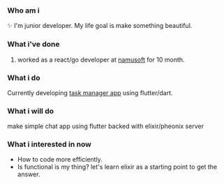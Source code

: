 ### Who am i
✨ I'm junior developer. My life goal is make something beautiful.
### What i've done
1. worked as a react/go developer at [namusoft](https://www.namusoft.co.kr) for 10 month.
### What i do
Currently developing [task manager app](https://github.com/krapjost/non) using flutter/dart.
### What i will do
make simple chat app using flutter backed with elixir/pheonix server 
### What i interested in now
- How to code more efficiently.
- Is functional is my thing? let's learn elixir as a starting point to get the answer.
